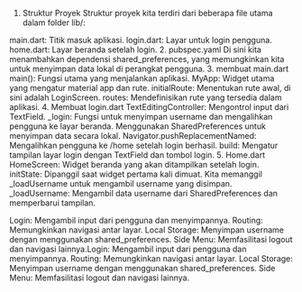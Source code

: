 1. Struktur Proyek
Struktur proyek kita terdiri dari beberapa file utama dalam folder lib/:

main.dart: Titik masuk aplikasi.
login.dart: Layar untuk login pengguna.
home.dart: Layar beranda setelah login.
2. pubspec.yaml
Di sini kita menambahkan dependensi shared_preferences, yang memungkinkan kita untuk menyimpan data lokal di perangkat pengguna.
3. membuat main.dart
main(): Fungsi utama yang menjalankan aplikasi.
MyApp: Widget utama yang mengatur material app dan rute.
initialRoute: Menentukan rute awal, di sini adalah LoginScreen.
routes: Mendefinisikan rute yang tersedia dalam aplikasi.
4. Membuat login.dart
TextEditingController: Mengontrol input dari TextField.
_login: Fungsi untuk menyimpan username dan mengalihkan pengguna ke layar beranda.
Menggunakan SharedPreferences untuk menyimpan data secara lokal.
Navigator.pushReplacementNamed: Mengalihkan pengguna ke /home setelah login berhasil.
build: Mengatur tampilan layar login dengan TextField dan tombol login.
5. Home.dart
HomeScreen: Widget beranda yang akan ditampilkan setelah login.
initState: Dipanggil saat widget pertama kali dimuat. Kita memanggil _loadUsername untuk mengambil username yang disimpan.
_loadUsername: Mengambil data username dari SharedPreferences dan memperbarui tampilan.

Login: Mengambil input dari pengguna dan menyimpannya.
Routing: Memungkinkan navigasi antar layar.
Local Storage: Menyimpan username dengan menggunakan shared_preferences.
Side Menu: Memfasilitasi logout dan navigasi lainnya.Login: Mengambil input dari pengguna dan menyimpannya.
Routing: Memungkinkan navigasi antar layar.
Local Storage: Menyimpan username dengan menggunakan shared_preferences.
Side Menu: Memfasilitasi logout dan navigasi lainnya.

